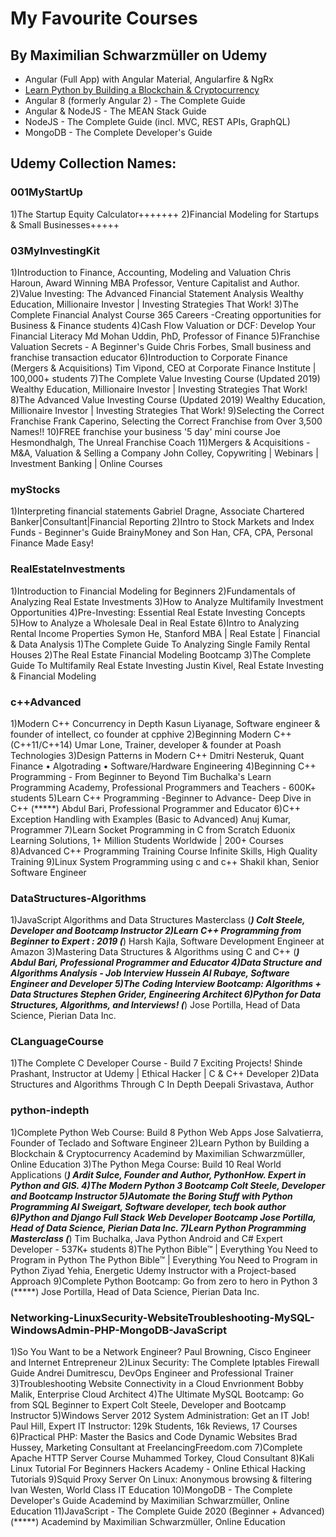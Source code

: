 # My Favourite Courses

## By Maximilian Schwarzmüller on Udemy
- Angular (Full App) with Angular Material, Angularfire & NgRx
- [Learn Python by Building a Blockchain & Cryptocurrency](https://www.udemy.com/learn-python-by-building-a-blockchain-cryptocurrency/learn/lecture/10016754#overview)
- Angular 8 (formerly Angular 2) - The Complete Guide
- Angular & NodeJS - The MEAN Stack Guide
- NodeJS - The Complete Guide (incl. MVC, REST APIs, GraphQL)
- MongoDB - The Complete Developer's Guide


## Udemy Collection Names:

### 001MyStartUp
1)The Startup Equity Calculator+++++++
2)Financial Modeling for Startups & Small Businesses+++++



### 03MyInvestingKit
1)Introduction to Finance, Accounting, Modeling and Valuation
Chris Haroun, Award Winning MBA Professor, Venture Capitalist and Author.
2)Value Investing: The Advanced Financial Statement Analysis
Wealthy Education, Millionaire Investor | Investing Strategies That Work!
3)The Complete Financial Analyst Course
365 Careers -Creating opportunities for Business & Finance students
4)Cash Flow Valuation or DCF: Develop Your Financial Literacy
Md Mohan Uddin, PhD, Professor of Finance
5)Franchise Valuation Secrets - A Beginner's Guide
Chris Forbes, Small business and franchise transaction educator
6)Introduction to Corporate Finance (Mergers & Acquisitions)
Tim Vipond, CEO at Corporate Finance Institute | 100,000+ students
7)The Complete Value Investing Course (Updated 2019)
Wealthy Education, Millionaire Investor | Investing Strategies That Work!
8)The Advanced Value Investing Course (Updated 2019)
Wealthy Education, Millionaire Investor | Investing Strategies That Work!
9)Selecting the Correct Franchise
Frank Caperino, Selecting the Correct Franchise from Over 3,500 Names!!
10)FREE franchise your business '5 day' mini course
Joe Hesmondhalgh, The Unreal Franchise Coach
11)Mergers & Acquisitions - M&A, Valuation & Selling a Company
John Colley, Copywriting | Webinars | Investment Banking | Online Courses

### myStocks
1)Interpreting financial statements
Gabriel Dragne, Associate Chartered Banker|Consultant|Financial Reporting
2)Intro to Stock Markets and Index Funds - Beginner's Guide
BrainyMoney and Son Han, CFA, CPA, Personal Finance Made Easy!

### RealEstateInvestments
1)Introduction to Financial Modeling for Beginners
2)Fundamentals of Analyzing Real Estate Investments
3)How to Analyze Multifamily Investment Opportunities
4)Pre-Investing: Essential Real Estate Investing Concepts
5)How to Analyze a Wholesale Deal in Real Estate
6)Intro to Analyzing Rental Income Properties
Symon He, Stanford MBA | Real Estate | Financial & Data Analysis
1)The Complete Guide To Analyzing Single Family Rental Houses
2)The Real Estate Financial Modeling Bootcamp
3)The Complete Guide To Multifamily Real Estate Investing
Justin Kivel, Real Estate Investing & Financial Modeling

### c++Advanced
1)Modern C++ Concurrency in Depth
Kasun Liyanage, Software engineer & founder of intellect, co founder at cpphive
2)Beginning Modern C++ (C++11/C++14)
Umar Lone, Trainer, developer & founder at Poash Technologies
3)Design Patterns in Modern C++
Dmitri Nesteruk, Quant Finance • Algotrading • Software/Hardware Engineering
4)Beginning C++ Programming - From Beginner to Beyond
Tim Buchalka's Learn Programming Academy, Professional Programmers and Teachers - 600K+ students
5)Learn C++ Programming -Beginner to Advance- Deep Dive in C++ (*****)
Abdul Bari, Professional Programmer and Educator
6)C++ Exception Handling with Examples (Basic to Advanced)
Anuj Kumar, Programmer
7)Learn Socket Programming in C from Scratch
Eduonix Learning Solutions, 1+ Million Students Worldwide | 200+ Courses
8)Advanced C++ Programming Training Course
Infinite Skills, High Quality Training
9)Linux System Programming using c and c++
Shakil khan, Senior Software Engineer

### DataStructures-Algorithms
1)JavaScript Algorithms and Data Structures Masterclass (*****)
Colt Steele, Developer and Bootcamp Instructor
2)Learn C++ Programming from Beginner to Expert : 2019 (*****)
Harsh Kajla, Software Development Engineer at Amazon
3)Mastering Data Structures & Algorithms using C and C++ (*****)
Abdul Bari, Professional Programmer and Educator
4)Data Structure and Algorithms Analysis - Job Interview
Hussein Al Rubaye, Software Engineer and Developer
5)The Coding Interview Bootcamp: Algorithms + Data Structures
Stephen Grider, Engineering Architect
6)Python for Data Structures, Algorithms, and Interviews! (*****)
Jose Portilla, Head of Data Science, Pierian Data Inc.

### CLanguageCourse
1)The Complete C Developer Course - Build 7 Exciting Projects!
Shinde Prashant,  Instructor at Udemy | Ethical Hacker | C & C++ Developer 
2)Data Structures and Algorithms Through C In Depth
Deepali Srivastava, Author

### python-indepth
1)Complete Python Web Course: Build 8 Python Web Apps
Jose Salvatierra, Founder of Teclado and Software Engineer
2)Learn Python by Building a Blockchain & Cryptocurrency
Academind by Maximilian Schwarzmüller, Online Education
3)The Python Mega Course: Build 10 Real World Applications (*****)
Ardit Sulce, Founder and Author, PythonHow. Expert in Python and GIS.
4)The Modern Python 3 Bootcamp
Colt Steele, Developer and Bootcamp Instructor
5)Automate the Boring Stuff with Python Programming
Al Sweigart, Software developer, tech book author
6)Python and Django Full Stack Web Developer Bootcamp
Jose Portilla, Head of Data Science, Pierian Data Inc.
7)Learn Python Programming Masterclass (*****)
Tim Buchalka, Java Python Android and C# Expert Developer - 537K+ students
8)The Python Bible™ | Everything You Need to Program in Python
The Python Bible™ | Everything You Need to Program in Python
Ziyad Yehia, Energetic Udemy Instructor with a Project-based Approach
9)Complete Python Bootcamp: Go from zero to hero in Python 3 (*****)
Jose Portilla, Head of Data Science, Pierian Data Inc.


### Networking-LinuxSecurity-WebsiteTroubleshooting-MySQL-WindowsAdmin-PHP-MongoDB-JavaScript
1)So You Want to be a Network Engineer?
Paul Browning, Cisco Engineer and Internet Entrepreneur
2)Linux Security: The Complete Iptables Firewall Guide
Andrei Dumitrescu, DevOps Engineer and Professional Trainer
3)Troubleshooting Website Connectivity in a Cloud Envrionment
Bobby Malik, Enterprise Cloud Architect
4)The Ultimate MySQL Bootcamp: Go from SQL Beginner to Expert
Colt Steele, Developer and Bootcamp Instructor
5)Windows Server 2012 System Administration: Get an IT Job!
Paul Hill, Expert IT Instructor: 129k Students, 16k Reviews, 17 Courses
6)Practical PHP: Master the Basics and Code Dynamic Websites
Brad Hussey, Marketing Consultant at FreelancingFreedom.com
7)Complete Apache HTTP Server Course
Muhammed Torkey, Cloud Consultant
8)Kali Linux Tutorial For Beginners
Hackers Academy - Online Ethical Hacking Tutorials
9)Squid Proxy Server On Linux: Anonymous browsing & filtering
Ivan Westen, World Class IT Education
10)MongoDB - The Complete Developer's Guide
Academind by Maximilian Schwarzmüller, Online Education
11)JavaScript - The Complete Guide 2020 (Beginner + Advanced) (*****)
Academind by Maximilian Schwarzmüller, Online Education


